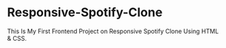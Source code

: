 # Responsive-Spotify-Clone
This Is My First Frontend Project on Responsive Spotify Clone  Using HTML &amp; CSS.
